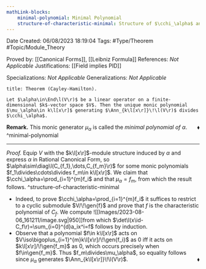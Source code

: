 ```yaml
---
mathLink-blocks:
    minimal-polynomial: Minimal Polynomial
    structure-of-characteristic-minimal: Structure of $\cchi_\alpha$ and $\mu_\alpha$
---
```


<div class="topSpace"></div>

Date Created: 06/08/2023 18:19:04
Tags: #Type/Theorem #Topic/Module_Theory

Proved by: [[Canonical Forms]], [[Leibniz Formula]]
References: <i>Not Applicable</i>
Justifications: [[Field implies PID]]

Specializations: <i>Not Applicable</i>
Generalizations: <i>Not Applicable</i>

``` ad-Theorem
title: Theorem (Cayley-Hamilton).

Let $\alpha\in\End\l(V\r)$ be a linear operator on a finite-dimensional $k$-vector space $V$. Then the unique monic polynomial $\mu_\alpha\in k\l[x\r]$ generating $\Ann_{k\l[x\r]}\!\l(V\r)$ divides $\cchi_\alpha$.

```

<b>Remark.</b> This monic generator $\mu_\alpha$ is called the <i>minimal polynomial of $\alpha$</i>.<span style="float:right;">$\blacklozenge$</span>
^minimal-polynomial

---

<i>Proof.</i> Equip $V$ with the $k\l[x\r]$-module structure induced by $\alpha$ and express $\alpha$ in Rational Canonical Form, so $\alpha\sim\diag\l(C_{f_1},\dots,C_{f_m}\r)$ for some monic polynomials $f_1\divides\cdots\divides f_m\in k\l[x\r]$. We claim that $\cchi_\alpha=\prod_{i=1}^{m}f_i$ and that $\mu_\alpha=f_m$, from which the result follows.
^structure-of-characteristic-minimal
* Indeed, to prove $\cchi_\alpha=\prod_{i=1}^{m}f_i$ it suffices to restrict to a cyclic submodule $V/\!\gen{f}$ and prove that $f$ is the characteristic polynomial of $C_f$. We compute
![[Images/2023-08-06_161211/image.svg|950]]from which $\det\l(x\id-C_f\r)=\sum_{i=0}^{d}a_ix^i=f$ follows by induction.
* Observe that a polynomial $f\in k\l[x\r]$ acts on $V\iso\bigoplus_{i=1}^{m}k\l[x\r]/\!\gen{f_i}$ as $0$ iff it acts on $k\l[x\r]/\!\gen{f_m}$ as $0$, which occurs precisely when $f\in\gen{f_m}$. Thus $f_m\divides\mu_\alpha$, so equality follows since $\mu_\alpha$ generates $\Ann_{k\l[x\r]}\!\l(V\r)$.<span style="float:right;">$\blacklozenge$</span>
